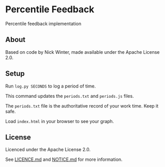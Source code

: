 # Percentile Feedback

Percentile feedback implementation

## About

Based on code by Nick Winter, made available under the Apache License 2.0.

## Setup

Run `log.py SECONDS` to log a period of time.

This command updates the `periods.txt` and `periods.js` files.

The `periods.txt` file is the authoritative record of your work time. Keep it safe.

Load `index.html` in your browser to see your graph.

## License

Licenced under the Apache License 2.0.

See [LICENCE.md](LICENSE.md) and [NOTICE.md](NOTICE.md) for more information.
